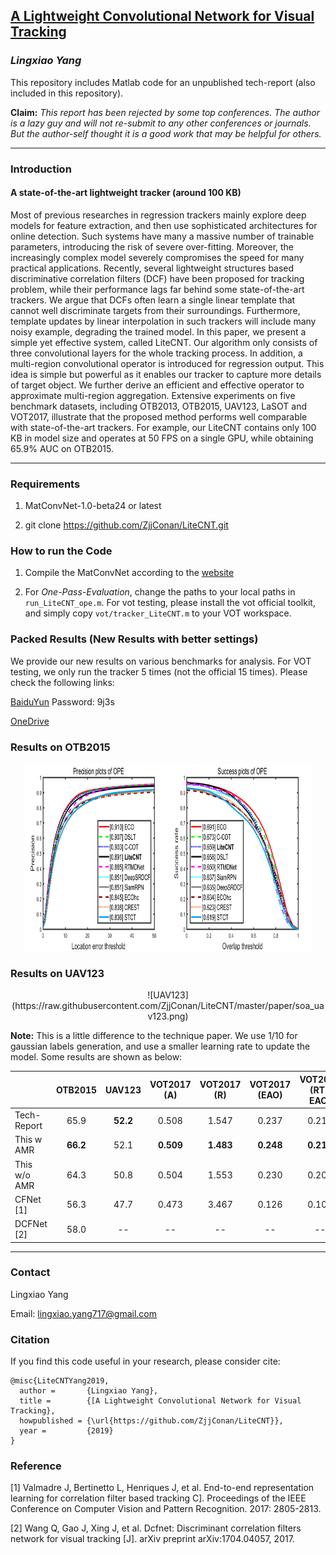## [A Lightweight Convolutional Network for Visual Tracking](https://raw.githubusercontent.com/ZjjConan/LiteCNT/master/paper/LiteCNT-LX.Yang.pdf)

### *Lingxiao Yang*

This repository includes Matlab code for an unpublished tech-report (also included in this repository).

**Claim:** *This report has been rejected by some top conferences. The author is a lazy guy and will not re-submit to any other conferences or journals. But the author-self thought it is a good work that may be helpful for others.*

-------------------------------------------------------------------------------

### Introduction 

#### A state-of-the-art lightweight tracker (around 100 KB)

Most of previous researches in regression trackers mainly explore deep models for feature extraction, and then use sophisticated architectures for online detection. Such systems have many a massive number of trainable parameters, introducing the risk of severe over-fitting. Moreover, the increasingly complex model severely compromises the speed for many practical applications. Recently, several lightweight structures based discriminative correlation filters (DCF) have been proposed for tracking problem, while their performance lags far behind some state-of-the-art trackers. We argue that DCFs often learn a single linear template that cannot well discriminate targets from their surroundings. Furthermore, template updates by linear interpolation in such trackers will include many noisy example, degrading the trained model. In this paper, we present a simple yet effective system, called LiteCNT. Our algorithm only consists of three convolutional layers for the whole tracking process. In addition, a multi-region convolutional operator is introduced for regression output. This idea is simple but powerful as it enables our tracker to capture more details of target object. We further derive an efficient and effective operator to approximate multi-region aggregation. Extensive experiments on five benchmark datasets, including OTB2013, OTB2015, UAV123, LaSOT and VOT2017, illustrate that the proposed method performs well comparable with state-of-the-art trackers. For example, our LiteCNT contains only 100 KB in model size and operates at 50 FPS on a single GPU, while obtaining 65.9\% AUC on OTB2015.

--------------------------------------------------------------------------------------

### Requirements

1. MatConvNet-1.0-beta24 or latest 

2. git clone https://github.com/ZjjConan/LiteCNT.git

### How to run the Code

1. Compile the MatConvNet according to the [website](http://www.vlfeat.org/matconvnet/install/)

2. For *One-Pass-Evaluation*, change the paths to your local paths in `run_LiteCNT_ope.m`. For vot testing, please install the vot official toolkit, and simply copy `vot/tracker_LiteCNT.m` to your VOT workspace.

### Packed Results (New Results with better settings)

We provide our new results on various benchmarks for analysis. For VOT testing, we only run the tracker 5 times (not the official 15 times). Please check the following links:

  [BaiduYun](https://pan.baidu.com/s/1joT5CpoouZd6lAnWHPYImg) Password: 9j3s 

  [OneDrive](https://1drv.ms/u/s!ApDrXo4ZyoJrb3Abh3oEphVPrKE?e=j2aAGn)


### Results on OTB2015

<p align="center">
<img width="460" height="300" src="https://raw.githubusercontent.com/ZjjConan/LiteCNT/master/paper/soa_otb100.png">
<!-- ![OTB2015](https://raw.githubusercontent.com/ZjjConan/LiteCNT/master/paper/soa_otb100.png) -->
</p>

### Results on UAV123

<p align="center">
![UAV123](https://raw.githubusercontent.com/ZjjConan/LiteCNT/master/paper/soa_uav123.png)
</p>

**Note:** This is a little difference to the technique paper. We use 1/10 for gaussian labels generation, and use a smaller learning rate to update the model. Some results are shown as below: 


|	                 |   OTB2015     |  UAV123    |  VOT2017 (A)  | VOT2017 (R)  | VOT2017 (EAO) | VOT2017 (RT-EAO) |
| :----            |    :----:     | :----:     | :----:        |  :----:      | :----:        | :----:           |
| Tech-Report      |    65.9       |  **52.2**  | 0.508         | 1.547        | 0.237         | 0.218            |
| This w AMR       |    **66.2**   |  52.1      | **0.509**     | **1.483**    | **0.248**     | **0.214**        |
| This w/o AMR     |    64.3       |  50.8      | 0.504         | 1.553        | 0.230         | 0.208            |
| CFNet [1]        |    56.3       |  47.7      | 0.473         | 3.467        | 0.126         | 0.107            |
| DCFNet [2]       |    58.0       |  --        | --            | --           | --            | --               |

------------------------------------------------


### Contact

Lingxiao Yang

Email: lingxiao.yang717@gmail.com

### Citation
If you find this code useful in your research, please consider cite:

    @misc{LiteCNTYang2019,
      author =       {Lingxiao Yang},
      title =        {[A Lightweight Convolutional Network for Visual Tracking},
      howpublished = {\url{https://github.com/ZjjConan/LiteCNT}},
      year =         {2019}
    }

### Reference
[1] Valmadre J, Bertinetto L, Henriques J, et al. End-to-end representation learning for correlation filter based tracking C]. Proceedings of the IEEE Conference on Computer Vision and Pattern Recognition. 2017: 2805-2813.

[2] Wang Q, Gao J, Xing J, et al. Dcfnet: Discriminant correlation filters network for visual tracking [J]. arXiv preprint arXiv:1704.04057, 2017.

